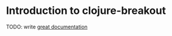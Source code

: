 # Introduction to clojure-breakout

TODO: write [great documentation](http://jacobian.org/writing/what-to-write/)
